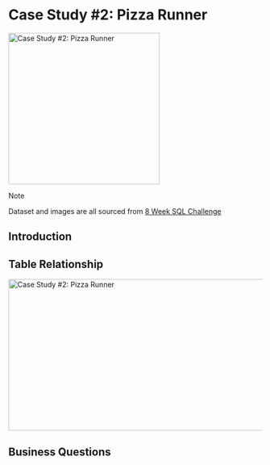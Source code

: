 # Case Study #2: Pizza Runner

<img src="https://github.com/user-attachments/assets/a1292c49-93df-4f1c-a31f-4870c7784c5c" alt="Case Study #2: Pizza Runner" width="300" height="300">

> [!NOTE]
> Dataset and images are all sourced from [8 Week SQL Challenge](https://8weeksqlchallenge.com/)

## Introduction
## Table Relationship

<img src="https://github.com/user-attachments/assets/f0d5851e-9443-42ac-851d-ba7c08e7e062" alt="Case Study #2: Pizza Runner" width="600" height="300">



## Business Questions

